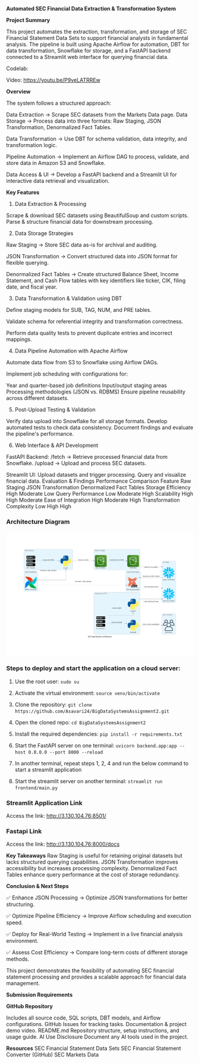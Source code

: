 **Automated SEC Financial Data Extraction & Transformation System**

**Project Summary**

This project automates the extraction, transformation, and storage of SEC Financial Statement Data Sets to support financial analysts in fundamental analysis. The pipeline is built using Apache Airflow for automation, DBT for data transformation, Snowflake for storage, and a FastAPI backend connected to a Streamlit web interface for querying financial data.

Codelab:

Video: https://youtu.be/P9veLATRREw


**Overview**

The system follows a structured approach:

Data Extraction → Scrape SEC datasets from the Markets Data page.
Data Storage → Process data into three formats: Raw Staging, JSON Transformation, Denormalized Fact Tables.

Data Transformation → Use DBT for schema validation, data integrity, and transformation logic.

Pipeline Automation → Implement an Airflow DAG to process, validate, and store data in Amazon S3 and Snowflake.

Data Access & UI → Develop a FastAPI backend and a Streamlit UI for interactive data retrieval and visualization.

**Key Features**
1. Data Extraction & Processing

Scrape & download SEC datasets using BeautifulSoup and custom scripts.
Parse & structure financial data for downstream processing.

2. Data Storage Strategies
   
Raw Staging → Store SEC data as-is for archival and auditing.

JSON Transformation → Convert structured data into JSON format for flexible querying.

Denormalized Fact Tables → Create structured Balance Sheet, Income Statement, and Cash Flow tables with key identifiers like ticker, CIK, filing date, and fiscal year.

3. Data Transformation & Validation using DBT

Define staging models for SUB, TAG, NUM, and PRE tables.

Validate schema for referential integrity and transformation correctness.

Perform data quality tests to prevent duplicate entries and incorrect mappings.

4. Data Pipeline Automation with Apache Airflow
   
Automate data flow from S3 to Snowflake using Airflow DAGs.

Implement job scheduling with configurations for:

Year and quarter-based job definitions
Input/output staging areas
Processing methodologies (JSON vs. RDBMS)
Ensure pipeline reusability across different datasets.

5. Post-Upload Testing & Validation
   
Verify data upload into Snowflake for all storage formats.
Develop automated tests to check data consistency.
Document findings and evaluate the pipeline's performance.

6. Web Interface & API Development
   
FastAPI Backend:
/fetch → Retrieve processed financial data from Snowflake.
/upload → Upload and process SEC datasets.

Streamlit UI:
Upload datasets and trigger processing.
Query and visualize financial data.
Evaluation & Findings
Performance Comparison
Feature	Raw Staging	JSON Transformation	Denormalized Fact Tables
Storage Efficiency	High	Moderate	Low
Query Performance	Low	Moderate	High
Scalability	High	High	Moderate
Ease of Integration	High	Moderate	High
Transformation Complexity	Low	High	High

### Architecture Diagram

![Architecure of the data pipeline](https://github.com/Asavari24/BigDataSystemsAssignment2/blob/main/diagrams/sec_data_pipeline_architecture.png)

### Steps to deploy and start the application on a cloud server:

1. Use the root user: `sudo su` 
 
2. Activate the virtual environment: `source venv/bin/activate`
 
3. Clone the repository: `git clone https://github.com/Asavari24/BigDataSystemsAssignment2.git`
 
4. Open the cloned repo: `cd BigDataSystemsAssignment2`
 
5. Install the required dependencies: `pip install -r requirements.txt`
 
6. Start the FastAPI server on one terminal: `uvicorn backend.app:app --host 0.0.0.0 --port 8000 --reload`

7. In another terminal, repeat steps 1, 2, 4 and run the below command to start a streamlit application

8. Start the streamlit server on another terminal: `streamlit run frontend/main.py`

### Streamlit Application Link 
Access the link: http://3.130.104.76:8501/

### Fastapi Link
Access the link: http://3.130.104.76:8000/docs

**Key Takeaways**
Raw Staging is useful for retaining original datasets but lacks structured querying capabilities.
JSON Transformation improves accessibility but increases processing complexity.
Denormalized Fact Tables enhance query performance at the cost of storage redundancy.

**Conclusion & Next Steps**

✅ Enhance JSON Processing → Optimize JSON transformations for better structuring.

✅ Optimize Pipeline Efficiency → Improve Airflow scheduling and execution speed.

✅ Deploy for Real-World Testing → Implement in a live financial analysis environment.

✅ Assess Cost Efficiency → Compare long-term costs of different storage methods.

This project demonstrates the feasibility of automating SEC financial statement processing and provides a scalable approach for financial data management.

**Submission Requirements**

**GitHub Repository**

Includes all source code, SQL scripts, DBT models, and Airflow configurations.
GitHub Issues for tracking tasks.
Documentation & project demo video.
README.md
Repository structure, setup instructions, and usage guide.
AI Use Disclosure
Document any AI tools used in the project.

**Resources**
SEC Financial Statement Data Sets
SEC Financial Statement Converter (GitHub)
SEC Markets Data
